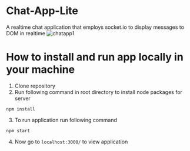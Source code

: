 # Chat-App-Lite
A realtime chat application that employs socket.io to display messages to DOM in realtime
![chatapp1](https://user-images.githubusercontent.com/95455992/186996306-56fb4441-0667-465d-a54b-568aca49782e.png)

# How to install and run app locally in your machine
1. Clone repository
2. Run following command in root directory to install node packages for server
```
npm install
```
3. To run application run following command
```
npm start
```
4. Now go to ```localhost:3000/``` to view application
